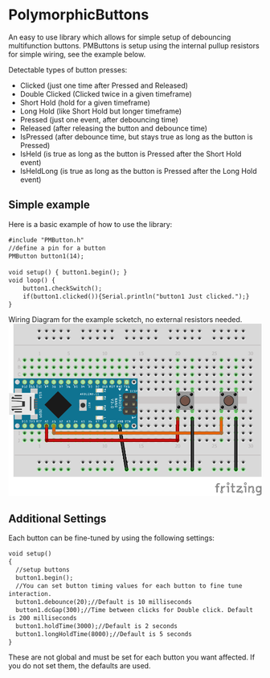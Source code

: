 # PolymorphicButtons
An easy to use library which allows for simple setup of debouncing multifunction buttons. PMButtons is setup using the internal pullup resistors for simple wiring, see the example below.

Detectable types of button presses:
* Clicked (just one time after Pressed and Released)
* Double Clicked (Clicked twice in a given timeframe)
* Short Hold (hold for a given timeframe)
* Long Hold (like Short Hold but longer timeframe)
* Pressed (just one event, after debouncing time)
* Released (after releasing the button and debounce time)
* IsPressed (after debounce time, but stays true as long as the button is Pressed)
* IsHeld (is true as long as the button is Pressed after the Short Hold event)
* IsHeldLong (is true as long as the button is Pressed after the Long Hold event)

## Simple example
Here is a basic example of how to use the library:

	#include "PMButton.h"
	//define a pin for a button
	PMButton button1(14);

	void setup() { button1.begin(); }
	void loop() { 
		button1.checkSwitch();
		if(button1.clicked()){Serial.println("button1 Just clicked.");}
	}
	
Wiring Diagram for the example scketch, no external resistors needed.
![Wiring with internal pullup resistor](https://github.com/JCWentzel/PolymorphicButtons/raw/Images/Images/PMButtons_bb.png)

## Additional Settings
Each button can be fine-tuned by using the following settings: 

	void setup()
	{ 
	  //setup buttons
	  button1.begin();
	  //You can set button timing values for each button to fine tune interaction.
	  button1.debounce(20);//Default is 10 milliseconds
	  button1.dcGap(300);//Time between clicks for Double click. Default is 200 milliseconds
	  button1.holdTime(3000);//Default is 2 seconds
	  button1.longHoldTime(8000);//Default is 5 seconds
	}

These are not global and must be set for each button you want affected. If you do not set them, the defaults are used.
